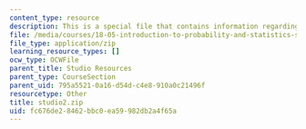 ```yaml
---
content_type: resource
description: This is a special file that contains information regarding studio 2.
file: /media/courses/18-05-introduction-to-probability-and-statistics-spring-2014/fc676de28462bbc0ea59982db2a4f65a_studio2.zip
file_type: application/zip
learning_resource_types: []
ocw_type: OCWFile
parent_title: Studio Resources
parent_type: CourseSection
parent_uid: 795a5521-0a16-d54d-c4e8-910a0c21496f
resourcetype: Other
title: studio2.zip
uid: fc676de2-8462-bbc0-ea59-982db2a4f65a
---
```


